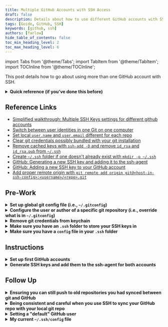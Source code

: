 ```yaml
---
title: Multiple GitHub Accounts with SSH Access
draft: false
description: Details about how to use different GitHub accounts with SSH access
tags: [Guide, GitHub, SSH]
keywords: [github, ssh]
authors: [farlow]
hide_table_of_contents: false
toc_min_heading_level: 2
toc_max_heading_level: 6
---
```


import Tabs from '@theme/Tabs';
import TabItem from '@theme/TabItem';
import TOCInline from '@theme/TOCInline';

This post details how to go about using more than one GitHub account with SSH.

<!--truncate-->

<details>
<summary> <strong>Quick reference (if you've done this before)</strong></summary>

Example GitHub email and username used for the process outlined below, respectively (this guide assumes you are using Bash as your shell): 

- GitHub Email: `johndoessh@gmail.com`
- GitHub Username: `johndoessh`

Quick version to copy and past line by line (do not copy and paste all at once; replace `JOHNDOESSH` as appropriate; step by step version with some commentary follows):

``` BASH
cd ~/.ssh
ssh-keygen -t rsa -b 4096 -C JOHNDOESSH@gmail.com
# id_rsa_JOHNDOESSH             # file in which to save the key
# Press Enter                   # do not associate a passphrase with key
# Press Enter                   # confirm no associated passphrase with key
eval "$(ssh-agent -s)"
echo -e "# JOHNDOESSH@gmail.com account (GitHub username: JOHNDOESSH)\nHost github-JOHNDOESSH\n\tHostName github.com\n\tUser git\n\tIdentityFile ~/.ssh/id_rsa_JOHNDOESSH" >> ~/.ssh/config
ssh-add -K ~/.ssh/id_rsa_JOHNDOESSH
pbcopy < ~/.ssh/id_rsa_JOHNDOESSH.pub
# https://github.com/settings/keys # <-- Visit this link to add the SSH key to your GitHub account
```

Now run the following to test your SSH connection:

``` BASH
cd ~/Desktop && mkdir example-repo && cd example-repo && echo "Example repo using SSH" >> README.md
git init
git config user.email "johndoessh@gmail.com"
git add .
git commit -m "initial commit"
git remote add origin 
git push -u origin master
```

Here is the entire process as a short video (open in new tab to see more clearly):

<p align='center'>
  <img src='https://user-images.githubusercontent.com/73844584/97923953-8017be80-1d24-11eb-865d-a24400992e9d.gif' />
</p>

The quick process outlined above is shown below in more detail:

1. **Navigate to `.ssh` folder in home directory:**
  ``` BASH
  cd ~/.ssh
  ```
  You want to be in the `~/.ssh` folder for the duration of setting up your SSH connection to your GitHub account.

2. **Generate SSH key associated with GitHub email:**
  ``` BASH
  ssh-keygen -t rsa -b 4096 -C "johndoessh@gmail.com"
  ```
  Use `id_rsa_johndoessh` when you encounter the following prompt after executing the line above: `Enter a file in which to save the key (/Users/you/.ssh/id_rsa): `. Then press `Enter` twice to avoid setting a passphrase (first to specify no passphrase and then again to confirm no passphrase).

3. **Start the ssh-agent in the background:**
  ``` BASH
  eval "$(ssh-agent -s)"
  ```

4. **Modify `~/.ssh/config` file to automatically load keys into the ssh-agent and store passphrases in keychain:**
  ``` BASH
  echo -e '# johndoessh@gmail.com account (GitHub username: johndoessh)\nHost github-johndoessh\n\tHostName github.com\n\tUser git\n\tIdentityFile ~/.ssh/id_rsa_johndoessh' >> ~/.ssh/config
  ```
  Executing the line above results in the following being written to the `~/.ssh/config` file (you can either do this step manually or programmatically as done above, but you must add these details, except the comment of course, to your `~/.ssh/config` file):
  ```
  # johndoessh@gmail.com account (GitHub username: johndoessh)
  Host github-johndoessh
    HostName github.com
    User git
    IdentityFile ~/.ssh/id_rsa_johndoessh
  ```

5. **Add SSH private key to ssh-agent and store passphrase in keychain:**
  ```
  ssh-add -K ~/.ssh/id_rsa_johndoessh
  ```

6. **Copy SSH public key to clipboard:**
  ```
  pbcopy < ~/.ssh/id_rsa_johndoessh.pub
  ```

| NOTE (local setup complete) |
| :--- |
| Everything involving the *local* set up concerning your SSH key to be used with GitHub should be done now. The step below simply involves actually adding your SSH key to your GitHub account. |

7. **[Add the SSH key to your GitHub account](https://github.com/settings/keys):**
  Click "New SSH key", create a descriptive title (whatever you want), paste the copied key from the step above into the "Key" input field, and then click "Add SSH key".

| NOTE (testing remote repo SSH connection) |
| :--- |
| The next few steps are really what it's all about. We will set up a dummy repository locally, `example-repo`, and we will create in this repository a sample `README.md` file with `Example repo using SSH` as its sole content. Then we will create a repository on GitHub called `example-repo-using-ssh`. Finally, we will test whether or not we can connect the local repo with the remote repo using SSH (we will test this by trying to push from the local repo to the remote repo by means of an SSH connection). |

8. **Create dummy local repo on desktop with `README.md` file:**
  ``` BASH
  cd ~/Desktop && mkdir example-repo && cd example-repo && echo "Example repo using SSH" >> README.md
  ```

9. **Initialize git repository:**
  ``` BASH
  git init
  ```

10. **Configure git repo user email (skip if this is for default GitHub account):**
  ``` BASH
  git config user.email "johndoessh@gmail.com"
  ```
  As detailed later in these notes, you can skip this step if you are setting things up for the *default* GitHub user.

11. **Add all changes to staging area:** 
  ``` BASH
  git add .
  ```

12. **Commit changes:**
  ``` BASH
  git commit -m "initial commit"
  ```

13. **Add remote origin (use default SSH code given by GitHub if this is for default GitHub account):** 
  ``` BASH
  git remote add origin git@github-johndoessh:johndoessh/example-repo-using-ssh.git
  ```

  On GitHub, the quick setup SSH option, by default, would give you something like `git@github.com:johndoessh/example-repo-using-ssh.git`. As detailed later in these notes, you can use this default boilerplate code *if and only if* the `johndoessh` GitHub account were your default GitHub account. Otherwise, as indicated above, you need to change the `github.com` part to `github-johndoessh`. Note that `github-johndoessh` is the Host we specified in our `~/.ssh/config` file previously:
  ```
  # johndoessh@gmail.com account (GitHub username: johndoessh)
  Host github-johndoessh
    HostName github.com
    User git
    IdentityFile ~/.ssh/id_rsa_johndoessh
  ```

  If `johndoessh` were our default GitHub user, then we would simply have `Host github.com` as the top line (this is detailed later in these notes).

14. **Push to master:**
  ``` BASH
  git push -u origin master
  ```

  This is the ultimate moment of truth. If everything works as expected, then we should see the terminal enumerating, counting, and writing objects along with some other git-specific things. In the end, we should see something like `Branch 'master' set up to track remote branch 'master' from 'origin'.` and we should be able to hop back to our GitHub repo, refresh the page, and see the minimal contents from `README.md` printed on the screen.

  As noted [here](https://stackoverflow.com/a/52064660/5209533), the `-u` flag in `git push -u origin master` adds a tracking reference to the upstream server you are pushing to. What is important here is that this lets you do a `git pull` without supplying any more arguments. For example, once you do a `git push -u origin master`, you can later call `git pull` and git will know that you actually meant `git pull origin master`. Otherwise, you'd have to type in the whole command.

---

</details>

## Reference Links

- [Simplified walkthrough: Multiple SSH Keys settings for different github accounts](https://gist.github.com/jexchan/2351996)
- [Switch between user identities in one Git on one computer](https://stackoverflow.com/a/9348040/5209533)
- [Set local `user.name` and `user.email` different for each repo](https://stackoverflow.com/a/42167480/5209533)
- [Clear git credentials possibly bundled with your git installation](https://stackoverflow.com/a/24130956/5209533)
- [Remove cached keys with `ssh-add -D` and remove `id_rsa` and `id_rsa.pub` from `~/.ssh`](https://unix.stackexchange.com/a/333657/127936)
- [Create `~/.ssh` folder if one doesn't already exist with `mkdir -p ~/.ssh`](https://superuser.com/a/635270/1039386)
- [GitHub: Generating a new SSH key and adding it to the ssh-agent](https://docs.github.com/en/free-pro-team@latest/github/authenticating-to-github/generating-a-new-ssh-key-and-adding-it-to-the-ssh-agent)
- [GitHub: Adding a new SSH key to your GitHub account](https://docs.github.com/en/free-pro-team@latest/github/authenticating-to-github/adding-a-new-ssh-key-to-your-github-account)
- [Add proper remote origin with `git remote add origin git@<host-in-ssh-config>:<username>/<repo>.git`](https://gist.github.com/jexchan/2351996#gistcomment-1238647)

## Pre-Work

<details>
<summary> <strong>Set up global git config file (i.e., <code>~/.gitconfig</code>)</strong></summary>

Make sure you have a `.gitconfig` file in your Home directory: `cd ~ && ls -1a`. If you do not see `.gitconfig` in the listed contents, then simply create one by executing the following: `touch .gitconfig`. The goal is to configure some settings for git *globally* and then be able to apply settings *locally*. 

- **Global git settings:** Global git settings, found in `~/.gitconfig`, will apply to *every* git repository you create (unless specified otherwise).
- **Local git settings:** You can override your global git settings on a repository-by-repository basis (i.e., you can override global git repository settings by adding *local* git repository settings). When you initialize a git repository with `git init`, the `.git` folder that is created has the following directory structure (as of Nov 3, 2020):

  ```
  .
  ├── HEAD
  ├── config
  ├── description
  ├── hooks
  │   ├── applypatch-msg.sample
  │   ├── commit-msg.sample
  │   ├── fsmonitor-watchman.sample
  │   ├── post-update.sample
  │   ├── pre-applypatch.sample
  │   ├── pre-commit.sample
  │   ├── pre-push.sample
  │   ├── pre-rebase.sample
  │   ├── pre-receive.sample
  │   ├── prepare-commit-msg.sample
  │   └── update.sample
  ├── info
  │   └── exclude
  ├── objects
  │   ├── info
  │   └── pack
  └── refs
      ├── heads
      └── tags
  ```

  The `config` file is what we are interested in. This `config` file is *local* to the git repository in which it resides. We can specify settings in this `.git/config` file that override the default settings applied globally to all git repositories in the `~/.gitconfig` file.

Given that we will be setting up multiple GitHub accounts to be used with git on the same computer, it is imperative that the `~/.gitconfig` file contain only what is pertinent to what you want to be considered the "default" GitHub user. For example, here is a small snippet from my own `~/.gitconfig`:

```
[user]
	email = daniel.w.farlow@gmail.com
	name = Daniel Farlow
[core]
	editor = nano
	excludesfile = /Users/danielfarlow/.gitignore_global
```

This means that, by default, if we initialize a git repo locally and sync it remotely to a GitHub repo, then commits on GitHub will show up as being authored by the username GitHub has on file associated with `daniel.w.farlow@gmail.com`, namely `farlowd` (it also means the `nano` editor will be the default one for repos and every repo should ignore what is listed in `/Users/danielfarlow/.gitignore_global`). That is fine if that is the intended behavior, but that will not be the intended behavior in parts of this guide as we are trying to set up *multiple* GitHub accounts with commits by *different* authors all managed on the same computer by the same person. 

The next note details how to make sure GitHub recognizes what you want (i.e., author of commit message, etc.), how to override global git settings in a local git repository, etc.

---

</details>

<details>
<summary> <strong>Configure the user or author of a specific git repository (i.e., override what is in <code>~/.gitconfig</code>)</strong></summary>

As observed in the previous note, `[user]` details that appear in the `~/.gitconfig` file will apply to *every* git repository by default, unless specified otherwise. How do you specify otherwise? Every git repository has a `config` file that is *local to that git repository* and may be inspected by looking at `.git/config` (i.e., initializing a git repo within a directory results in a `.git` folder being added to that directory and the `config` file is located within the `.git` folder). 

As noted in [this answer](https://stackoverflow.com/a/42167480/5209533), you can set the `[user]` name and email as desired on a *global* or *local* basis:

- **globally** (this programmatically updates/writes to `~/.gitconfig`): 

  ``` BASH
  git config --global user.name "My Global Name"
  git config --global user.email global@email.com
  ```

  Note that the above is effectively the same as opening `~/.gitconfig` and writing the following manually and then saving:

  ```
  [user]
    name = My Global Name
    email = global@email.com
  ```

- **locally** (this programmatically updates/writes to `.git/config` in a git repository):

  ``` BASH
  git config user.name "My Local Name"
  git config user.email local@email.com
  ```

  Note that the above is effectively the same as opening `.git/config` in a local repository and writing the following manually and then saving:

  ```
  [user]
    name = My Local Name
    email = local@email.com
  ```

As a commentor notes, you can *check* what your current settings are without looking at `.git/config` directly by omitting the last part: `git config user.email` or `git config user.name`. 

**Why all the fuss?** Because if you want commits to show up on GitHub as being authored by *different* users instead of just your single default user, then you will need to set `user.email` locally using `git config user.email` in whatever repository is *not* being authored by the default user. GitHub identifies the author of the commit and displays this author based on what email is used. 

---

</details>

<details>
<summary> <strong>Remove git credentials from keychain</strong></summary>

As [this answer](https://stackoverflow.com/a/24130956/5209533) on Stack Overflow notes, how you installed git may result in the install caching your git credentials in your keychain. You can start by removing this potential source of issues.

Start keychain access (start spotlight via cmd + space, type keychain, press enter). Under keychains on the upper left, select "login" Under category on the left, select "passwords". Find the name "github" and delete it.

As [the answer immediately below this one](https://stackoverflow.com/a/39441299/5209533) notes, GitHub identifies you by the SSH key it sees, not by any setting from git (more on this soon). For now, as noted in the answer, you can use `ssh-add -l` to determine which keys are in your keyring, and `ssh-add -d <keyfile>` to remove a key from your keyring, if it doesn't work remove the 'unwanted' ssh key from `~/.ssh/config`.

Given the above, and as we will see later, simply run `ssh-add -D` to delete all cached keys before embarking on the rest of this journey.

---

</details>

<details>
<summary> <strong>Make sure you have an <code>.ssh</code> folder to store your SSH keys in</strong></summary>

Make sure you have an `.ssh` folder in your home directory (`~`) in which to store your keys; for example, try `cd ~/.ssh`. If this fails, then you likely do not have an `.ssh` folder yet and that is fine. As [this answer](https://superuser.com/a/635270/1039386) notes, if you have never generated any SSH keys, or you have not used SSH yet, then the `.ssh` folder does not *need* to exist. Since the goal now is to use SSH with GitHub, we will need this folder to exist. Run the following if you do not have an `.ssh` folder: `mkdir -p ~/.ssh`.

---

</details>

<details>
<summary> <strong>Make sure you have a <code>config</code> file in your <code>.ssh</code> folder</strong></summary>

Assuming you have an `.ssh` folder, navigate to it and see if you have a `config` file present: `cd ~/.ssh && ls -al`. If no `config` file appears, then you will need to create it: `touch ~/.ssh/config`. 

We will return to the `config` file before long to configure how we want SSH to work with our separate GitHub accounts.

---

</details>

## Instructions

<details>
<summary> <strong>Set up first GitHub accounts</strong></summary>

Set up your GitHub accounts. For this write-up, the following was used for the first account:

- GitHub username: `multipleaccounts1`
- GitHub email: `tylerhansbrough@gmail.com`

And the following was used for the second account (make sure to verify your email for both).

- GitHub username: `multipleaccounts2`
- GitHub email: `tylerhansbrough50@gmail.com`

---

</details>

<details>
<summary> <strong>Generate SSH keys and add them to the ssh-agent for both accounts</strong></summary>

**NOTE:** Be sure to first read the note above about configuring the user or author of a specific git repository. That note explains why `git config user.email` is used in some of the instructions that appear below.

We will now follow [the GitHub docs](https://docs.github.com/en/free-pro-team@latest/github/authenticating-to-github/generating-a-new-ssh-key-and-adding-it-to-the-ssh-agent) to generate and store our SSH keys as well as how we configure our settings. Do the following while inside the `~/.ssh` folder (use Bash as your shell):

### Example 1

- `ssh-keygen -t rsa -b 4096 -C "tylerhansbrough@gmail.com"`
  + When prompted to enter a file in which to save the key, type the following: `id_rsa_th`
  + When prompted for the passphrase, simply hit Enter twice
  + Run the following after receiving notification of your id and public key being saved: `eval "$(ssh-agent -s)"`
  + Add the following to the `config` file in your `~/.ssh` folder:

    ```
    # tylerhansbrough@gmail.com account (GitHub username: multipleaccounts1)
    Host github-th
      HostName github.com
      User git
      IdentityFile ~/.ssh/id_rsa_th
    ```

  + Run the following: `ssh-add -K ~/.ssh/id_rsa_th`
  + [Add the SSH key to your GitHub account](https://docs.github.com/en/free-pro-team@latest/github/authenticating-to-github/adding-a-new-ssh-key-to-your-github-account) by doing the following:
    * Go to your profile settings (click on your profile picture and navigate to settings), click the "SSH and GPG keys" in the menu, and click "New SSH key" or "Add SSH key". In the "Title" field, add a descriptive label for the new key. For example, if you're using a personal Mac, you might call this key "Personal MacBook Air". To paste your key into the "Key" field, go back to your terminal and run the following (this copies the contents of the `id_rsa_th.pub` file to your clipboard): `pbcopy < ~/.ssh/id_rsa_th.pub`. Paste this into the "Key" field and then click "Add SSH key" (confirm your GitHub password, if needed).

To test all of the above out, first go to your GitHub account and create a new repository called `examplerepo1`. For the quick setup screen that immediately follows, click "SSH" instead of "HTTPS", and you will be greeted by something like `git@github.com:multipleaccounts1/examplerepo1.git`. But recall the `config` file:

``` BASH
# tylerhansbrough@gmail.com account (GitHub username: multipleaccounts1)
Host github-th
  HostName github.com
  User git
  IdentityFile ~/.ssh/id_rsa_th
```

As noted [here](https://gist.github.com/jexchan/2351996#gistcomment-1238647) we need to add something like 

````
git remote add origin git@<host-in-ssh-config>:<username>/<repo>.git
```` 

**instead of** doing something like `git remote add origin git@github.com:multipleaccounts1/examplerepo1.git`, where this is effectively the same as editing your `.git/config` file (in the link above, `git remote set-url` was used instead of `git remote add` and this was to modify an *already existing* git repo synced with GitHub instead of *adding* one). So run the following when appropriate (detailed momentarily--you have to initialize a git repo first):

``` BASH
git remote add origin git@github-th:multipleaccounts1/examplerepo1.git
```

To see everything come together now, run the following in order:

``` BASH
cd ~/Desktop/
mkdir firstexamplerepo
cd firstexamplerepo
touch README.md
echo "thgithub" >> README.md
git init
git config user.email "tylerhansbrough@gmail.com"
git add .
git commit -m "initial commit"
# instead of the normal: git remote add origin git@github.com:multipleaccounts1/examplerepo1.git
git remote add origin git@github-th:multipleaccounts1/examplerepo1.git
git push -u origin master
```

### Example 2

- `ssh-keygen -t rsa -b 4096 -C "tylerhansbrough50@gmail.com"`
  + When prompted to enter a file in which to save the key, type the following: `id_rsa_th50`
  + When prompted for the passphrase, simply hit Enter twice
  + Run the following after receiving notification of your id and public key being saved (use `bash` instead of something like `fish` for your shell): `eval "$(ssh-agent -s)"`
  + Add the following to the `config` file in your `.ssh` folder:

    ```
    # tylerhansbrough50@gmail.com account (GitHub username: multipleaccounts2)
    Host github-th50
      HostName github.com
      User git
      IdentityFile ~/.ssh/id_rsa_th50
    ```

  + Run the following: `ssh-add -K ~/.ssh/id_rsa_th50`
  + [Add the SSH key to your GitHub account](https://docs.github.com/en/free-pro-team@latest/github/authenticating-to-github/adding-a-new-ssh-key-to-your-github-account) by doing the following:
    * Go to your profile settings (click on your profile picture and navigate to settings), click the "SSH and GPG keys" in the menu, and click "New SSH key" or "Add SSH key". In the "Title" field, add a descriptive label for the new key. For example, if you're using a personal Mac, you might call this key "Personal MacBook Air". To paste your key into the "Key" field, go back to your terminal and run the following (this copies the contents of the `id_rsa_th.pub` file to your clipboard): `pbcopy < ~/.ssh/id_rsa_th50.pub`. Paste this into the "Key" field and then click "Add SSH key" (confirm your GitHub password, if needed).

To test all of the above out, first go to your GitHub account and create a new repository called `examplerepo2`. For the quick setup screen that immediately follows, click "SSH" instead of "HTTPS", and you will be greeted by something like `git@github.com:multipleaccounts2/examplerepo2.git`. But recall the `config` file:

``` BASH
# tylerhansbrough50@gmail.com account (GitHub username: multipleaccounts2)
Host github-th50
  HostName github.com
  User git
  IdentityFile ~/.ssh/id_rsa_th50
```

As noted [here](https://gist.github.com/jexchan/2351996#gistcomment-1238647) we need to add something like 

````
git remote add origin git@<host-in-ssh-config>:<username>/<repo>.git
```` 

**instead of** doing something like `git remote add origin git@github.com:multipleaccounts2/examplerepo2.git`, where this is effectively the same as editing your `.git/config` file (in the link, `set-url` was used instead of `add` and this was to modify an already existing git repo synced with GitHub instead of *adding* one). So run the following when appropriate (detailed momentarily--you have to initialize a git repo first):

``` BASH
git remote add origin git@github-th50:multipleaccounts2/examplerepo2.git
```

To see everything come together now, run the following in order:

``` BASH
cd ~/Desktop/
mkdir secondexamplerepo
cd secondexamplerepo
touch README.md
echo "th50github" >> README.md
git init
git config user.email "tylerhansbrough50@gmail.com"
git add .
git commit -m "initial commit"
# instead of the normal: git remote add origin git@github.com:multipleaccounts2/examplerepo2.git
git remote add origin git@github-th50:multipleaccounts2/examplerepo2.git
git push -u origin master
```

---

</details>

## Follow Up

<details>
<summary> <strong>Ensuring you can still push to old repositories you had synced between git and GitHub</strong></summary>

It's easy to forget the importance of, or be completely unaware of, the `.git/config` file in all repositories where you have previously set up git and remotely synced it with one of your repositories on GitHub. To make sure you can still push to such repositories, make sure you inspect your `.git/config` file and compare it with your `config` file in your `.ssh` folder. 

For example, I originally had 

```
[remote "origin"]
	url = git@github.com:daniel-farlow/just-express.git
```

in the `.git/config` folder of my `just-express` directory, but I added another GitHub account to be used as my primary one and I now had the following in `~/.ssh/config` after reconfiguring things:

```
#daniel-farlow account
Host github-daniel-farlow
  HostName github.com
  User git
  IdentityFile ~/.ssh/id_rsa_daniel-farlow
```

When I tried to push to sync everything on GitHub with what was in my local repository, I encountered an "access denied" error. Why? The reason was due to my new configuration. What was previously

```
[remote "origin"]
	url = git@github.com:daniel-farlow/just-express.git
```

in `.git/config` needed to now become

```
[remote "origin"]
  url = git@github-daniel-farlow:daniel-farlow/just-express.git
```

Specifically, note how `github.com` (the host) changed to `github-daniel-farlow` and how this reflects what is in the `~/.ssh/config` file. 

Hence, if you have changed your configuration, then you may need to go back through several repositories to update the remote origin as detailed above. You can do this via `git remote set-url ...` as opposed to editing the `.git/config` file directly (the `.git/config` file is what is changed in both cases; `git remote set-url ...` simply writes to this file).

Whatever the case, you need to make sure you are effectively syncing your remote GitHub repository with your local git repository. The next note details how to do this on a consistent basis.

---

</details>

<details>
<summary> <strong>Being consistent and careful when you use SSH to sync your GitHub repo with your local git repo</strong></summary>

As noted previously, when creating a repository on GitHub, the quick setup offers you an SSH option: 

```
git@github.com:<username-of-github-account>/<repository-name>.git
```

When you change your SSH config in `~/.ssh/config` you need to be somewhat careful here. For example, consider the following `~/.ssh/config`:

```
# tylerhansbrough@gmail.com account (GitHub username: multipleaccounts1)
Host github-th
  HostName github.com
  User git
  IdentityFile ~/.ssh/id_rsa_th

# tylerhansbrough50@gmail.com account (GitHub username: multipleaccounts2)
Host github-th50
  HostName github.com
  User git
  IdentityFile ~/.ssh/id_rsa_th50
```

If we are using our GitHub account with username `multipleaccounts1` and we have just created the GitHub repository `becareful`, then instead of using the default SSH option that GitHub gives us

```
git@github.com:multipleaccounts1/becareful.git
```

by doing 

```
git remote add origin git@github.com:multipleaccounts1/becareful.git
```

we should **INSTEAD** do the following in our local git repository:

```
git remote add origin git@github-th:multipleaccounts1/becareful.git
```

Then we should be able to push now. With all of the above said, it is worth mentioning that you may want to have what you consider your *default* GitHub account detailed in your `~/.ssh/config` (modifying the SSH option every single time you create a GitHub repository, as detailed in the previous note, can get rather cumbersome). Head to the next note for details on setting up a sort of "default user".

---

</details>

<details>
<summary> <strong>Setting a "default" GitHub user</strong></summary>

In many ways, [this answer](https://stackoverflow.com/a/9348040/5209533) on Stack Overflow details all that is necessary, but we will repurpose the answer to mesh well with the examples we have used so far. As the linked to answer notes, the crucial part in setting up a sort of "default" GitHub user is to use a different ssh psuedo-host for each account with `github.com` being assigned to what we want to consider the "default" GitHub account. 

For example, suppose we want our GitHub account with username `multipleaccounts1` to be the "default" account. Before changing the ssh psuedo-host, we should *globally* change the `[user]` email as observed in an earlier note about configuring the user or author for a local git repository:

``` BASH
# git config --global user.name "Some Name" # IF YOU WANT TO UPDATE THE DEFAULT NAME
git config --global user.email "tylerhansbrough@gmail.com"
```

Now we simply need to change the ssh psuedo-host for `multipleaccounts1` from `github-th` to `github.com`. That is, in `~/.ssh/config`, we need to change

```
# tylerhansbrough@gmail.com account (GitHub username: multipleaccounts1)
Host github-th
  HostName github.com
  User git
  IdentityFile ~/.ssh/id_rsa_th
```

to

```
# tylerhansbrough@gmail.com account (GitHub username: multipleaccounts1)
Host github.com
  HostName github.com
  User git
  IdentityFile ~/.ssh/id_rsa_th
```

Let's see what this does. On GitHub, while using the account with username `multipleaccounts1`, create a repository titled `becareful`. The SSH option given by GitHub is as follows:

```
git@github.com:multipleaccounts1/becareful.git
```

The upshot of all this is that *we do not have to change this now* and we also do not have to use `git config user.email "tylerhansbrough@gmail.com"`. That is, instead of sequentially running 

``` BASH
cd ~/Desktop/
mkdir becareful
cd becareful
touch README.md
echo "thbecareful" >> README.md
git init
git config user.email "tylerhansbrough@gmail.com" # KEEP EYES ON THIS
git add .
git commit -m "initial commit"
git remote add origin git@github-th:multipleaccounts1/becareful.git # KEEP EYES ON THIS TOO
git push -u origin master
```

we can instead run

``` BASH
cd ~/Desktop/
mkdir becareful
cd becareful
touch README.md
echo "thbecareful" >> README.md
git init
git add .
git commit -m "initial commit"
git remote add origin git@github.com:multipleaccounts1/becareful.git # DID NOT HAVE TO CHANGE WHAT GITHUB GAVE US!
git push -u origin master
```

Notice how we did not have to use `git config user.email "tylerhansbrough@gmail.com"` at all and we also did not have to change the boilerplate SSH code that GitHub gave us when setting up the repository. Quite convenient! Of course, if we wanted to use the GitHub account with username `multipleaccounts2` instead, then we would need to change 

``` BASH
git@github.com:multipleaccounts2/becareful.git
``` 

to 

```
git@github-th50:multipleaccounts2/becareful.git
```

as well as add `git config user.email "tylerhansbrough50@gmail.com"`.

One slightly subtle thing to remember is how your configuration changes propagate to not only pushing but also pulling, cloning, etc. That is why, in [the model answer](https://stackoverflow.com/a/9348040/5209533), with `~/.ssh/config` as 

``` BASH
# Default GitHub user (joe)
Host github.com
  HostName github.com
  User git
  IdentityFile /Users/joe/.ssh/id_rsa

# Client user (client)
Host github-client
  HostName github.com
  User git
  IdentityFile /Users/joe/.ssh/id_rsa_client
```

we are told that we then have two corresponding remotes:

``` BASH
git clone git@github.com:joe/my_repo.git
```

and

``` BASH
git clone git@github-client:client/his_repo.git
```

Hence, using our example, if you want to clone [the linux repo](https://github.com/torvalds/linux) on GitHub using your `multipleaccounts1` GitHub account, then all you have to do now is simply execute the following:

``` BASH
git clone git@github.com:torvalds/linux.git
```

But if you want to clone the linux repository using your `multipleaccounts2` GitHub account, then you will need to execute the following instead:

``` BASH
git clone git@github-th50:torvalds/linux.git
```

As the model answer concludes, you can specify different emails and other user details (and more than just user details) by editing the `[user]` settings in `.git/config`.

---

</details>

<details>
<summary> <strong>My current <code>~/.ssh/config</code> file</strong></summary>

As of right now, I have the following in my `~/.ssh/config` file:

```
IPQoS=throughput
# daniel.w.farlow@gmail.com account (GitHub username: dfarlow)
Host github.com
  HostName github.com
  User git
  IdentityFile ~/.ssh/id_rsa_dfarlow

# dan.farlow@gmail.com account (GitHub username: daniel-farlow)
Host github-daniel-farlow
  HostName github.com
  User git
  IdentityFile ~/.ssh/id_rsa_daniel-farlow

# tylerhansbrough@gmail.com account (GitHub username: multipleaccounts1)
Host github-th
  HostName github.com
  User git
  IdentityFile ~/.ssh/id_rsa_th

# tylerhansbrough50@gmail.com account (GitHub username: multipleaccounts2)
Host github-th50
  HostName github.com
  User git
  IdentityFile ~/.ssh/id_rsa_th50
```

I also have the following in my `~/.gitconfig` file:

```
[user]
	email = daniel.w.farlow@gmail.com
	name = Daniel Farlow
[core]
	editor = nano
	excludesfile = /Users/danielfarlow/.gitignore_global
```

The result is that my GitHub account with email `daniel.w.farlow@gmail.com` (and username `dfarlow` on GitHub) is my "default" GitHub account. If I want to have commits on GitHub show up as coming from the following authors, then I need to take the following actions:

- **dfarlow:** This is the username associated with `daniel.w.farlow@gmail.com` on GitHub and since

  ```
  [user]
    email = daniel.w.farlow@gmail.com
    name = Daniel Farlow
  ```

  is in my `~/.gitconfig` file, every git repository I initialize on my computer will, by default (and hence the idea of a "default" GitHub account), have `dfarlow` as the author (i.e., the GitHub username associated with the `[user]` email in my `~/.gitconfig` file) for commits and other things on GitHub.

- **daniel-farlow:** This is the username associated with `dan.farlow@gmail.com` on GitHub, and `dan.farlow@gmail.com` *does not* show up as the `[user]` email in my `~/.gitconfig` file; thus, in order for commits and other such actions on GitHub to show up as having come from `daniel-farlow`, the following will need to be run after executing `git init` in a local repository (or at another time of choosing):

  ```
  git config user.email = "dan.farlow@gmail.com"
  ```

  This will ensure actions on GitHub are associated with author/username `daniel-farlow` which is linked to `dan.farlow@gmail.com` on GitHub.

- **multipleaccounts1:** This is the username associated with `tylerhansbrough@gmail.com` on GitHub, and `tylerhansbrough@gmail.com` *does not* show up as the `[user]` email in my `~/.gitconfig` file; thus, in order for commits and other such actions on GitHub to show up as having come from `multipleaccounts1`, the following will need to be run after executing `git init` in a local repository (or at another time of choosing):

  ```
  git config user.email = "tylerhansbrough@gmail.com"
  ```

  This will ensure actions on GitHub are associated with author/username `multipleaccounts1` which is linked to `tylerhansbrough@gmail.com` on GitHub.

- **multipleaccounts2:** This is the username associated with `tylerhansbrough50@gmail.com` on GitHub, and `tylerhansbrough50@gmail.com` *does not* show up as the `[user]` email in my `~/.gitconfig` file; thus, in order for commits and other such actions on GitHub to show up as having come from `multipleaccounts2`, the following will need to be run after executing `git init` in a local repository (or at another time of choosing):

  ```
  git config user.email = "tylerhansbrough50@gmail.com"
  ```

  This will ensure actions on GitHub are associated with author/username `multipleaccounts2` which is linked to `tylerhansbrough50@gmail.com` on GitHub.

---

</details>